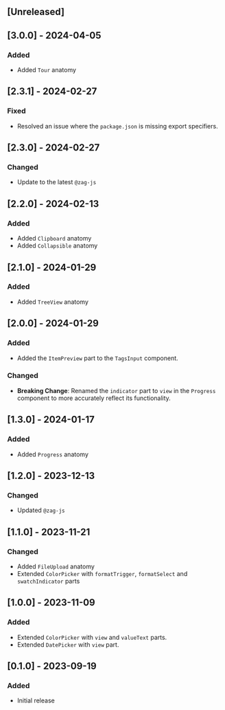## [Unreleased]

## [3.0.0] - 2024-04-05

### Added

- Added `Tour` anatomy

## [2.3.1] - 2024-02-27

### Fixed

-  Resolved an issue where the `package.json` is missing export specifiers.

## [2.3.0] - 2024-02-27

### Changed

- Update to the latest `@zag-js`

## [2.2.0] - 2024-02-13

### Added

- Added `Clipboard` anatomy
- Added `Collapsible` anatomy

## [2.1.0] - 2024-01-29

### Added

- Added `TreeView` anatomy

## [2.0.0] - 2024-01-29

### Added

- Added the `ItemPreview` part to the `TagsInput` component.

### Changed

- **Breaking Change**: Renamed the `indicator` part to `view` in the `Progress` component to more accurately reflect its functionality.

## [1.3.0] - 2024-01-17

### Added

- Added `Progress` anatomy

## [1.2.0] - 2023-12-13

### Changed

- Updated `@zag-js`

## [1.1.0] - 2023-11-21

### Changed

- Added `FileUpload` anatomy
- Extended `ColorPicker` with `formatTrigger`, `formatSelect` and `swatchIndicator` parts

## [1.0.0] - 2023-11-09

### Added

- Extended `ColorPicker` with `view` and `valueText` parts.
- Extended `DatePicker` with `view` part.

## [0.1.0] - 2023-09-19

### Added

- Initial release
